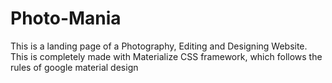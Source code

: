 # Photo-Mania

This is a landing page of a Photography, Editing and Designing Website. This is completely made with Materialize CSS framework, which follows the rules of google material design
